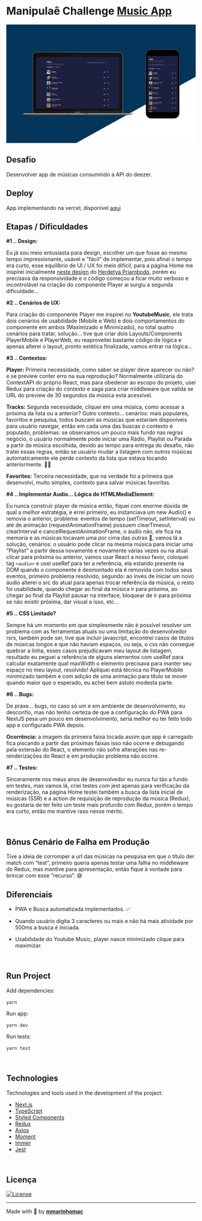 # Manipulaê Challenge [Music App](https://next-manipulae-challenge.vercel.app/)
![Preview](github/preview.png)
<br>

## Desafio

Desenvolver app de músicas consumindo a API do deezer.
<br>

## Deploy

App implementando na vercel, disponível [aqui](https://next-manipulae-challenge.vercel.app/)
<br>

## Etapas / Dificuldades

**\#1 .. Design:**

Eu já sou meio entusiasta para design, escolher um que fosse ao mesmo tempo impressionante, usável e "fácil" de implementar, pois afinal o tempo era curto, esse equilíbrio de UI / UX foi meio difícil, para a página Home me inspirei inicialmente [neste design](https://dribbble.com/shots/15593083-Podcast-App) do [Herdetya Priambodo](https://dribbble.com/herdetya), porém eu precisava da responsividade e o código começou a ficar muito verboso e incontrolável na criação do componente Player ai surgiu a segunda dificuldade...

**\#2 .. Cenários de UX:**

Para criação do componente Player me inspirei no **YoutubeMusic**, ele trata dois cenários de usabilidade (Mobile e Web) e dois comportamentos do componente em ambos (Maximizado e Minimizado), no total quatro cenários para tratar, solução... tive que criar dois Layouts/Components PlayerMobile e PlayerWeb, eu reaproveitei bastante código de lógica e apenas alterei o layout, pronto estética finalizada, vamos entrar na lógica...

**\#3 .. Contextos:**

**Player:** Primeira necessidade, como saber se player deve aparecer ou não? e se preview conter erro na sua reprodução? Normalmente utilizaria do ContextAPI do próprio React, mas para obedecer ao escopo do projeto, usei Redux para criação do contexto e saga para criar middleware que valida se URL do preview de 30 segundos da música está acessível.

**Tracks:** Segunda necessidade, cliquei em uma música, como acessar a próxima da lista ou a anterior? Outro contexto... cenários: mais populares, favoritos e pesquisa, todos buscam as músicas que estariam disponíveis para usuário navegar, então em cada uma das buscas o contexto é populado, problemas: se observamos um pouco mais fundo nas regras negócio, o usuário normalmente pode iniciar uma Rádio, Playlist ou Parada a partir da música escolhida, devido ao tempo para entrega do desafio, não tratei essas regras, então se usuário mudar a listagem com outros músicas automaticamente ele perde contexto da lista que estava tocando anteriormente. 🤷‍♂️

**Favorites:** Terceira necessidade, que na verdade foi a primeira que desenvolvi, muito simples, contexto para salvar músicas favoritas.

**\#4 .. Implementar Audio... Lógica do HTMLMediaElement:**

Eu nunca construir player de música então, fiquei com enorme dúvida de qual a melhor estratégia, e errei primeiro, eu instanciava um new Audio() e removia o anterior, problema: eventos de tempo (setTimeout, setInterval) ou até de animação (requestAnimationFrame) possuem clearTimeout, clearInterval e cancelRequestAnimationFrame, o áudio não, ele fica na memoria e as músicas tocavam uma por cima das outras 🤯, vamos lá a solução, cenários: o usuário pode clicar na mesma música para iniciar uma “Playlist” a partir dessa novamente e novamente várias vezes ou na atual clicar para próxima ou anterior, vamos usar React a nosso favor, coloquei tag ```<audio>``` e usei useRef para ter a referência, ela estando presente na DOM quando o componente é desmontado ela é removida com todos seus eventos, primeiro problema resolvido, segundo: ao invés de iniciar um novo áudio alterei o src do atual para apenas trocar referência da música, o resto foi usabilidade, quando chegar ao final da música ir para próxima, ao chegar ao final da Playlist pausar na interface, bloquear de ir para próxima se não existir próxima, dar visual a isso, etc...

**\#5 .. CSS Limitado?**

Sempre há um momento em que simplesmente não é possível resolver um problema com as ferramentas atuais ou uma limitação do desenvolvedor rsrs, também pode ser, tive que incluir javascript, encontrei casos de títulos de músicas longos e que não haviam espaços, ou seja, o css não consegue quebrar a linha, esses casos prejudicavam meu layout de listagem, resultado eu peguei a referência de alguns elementos com useRef para calcular exatamente qual maxWidth o elemento precisava para manter seu espaço no meu layout, resolvido! Apliquei está técnica no PlayerMobile minimizado também e com adição de uma animação para título se mover quando maior que o esperado, eu achei bem astuto modesta parte.

**\#6 .. Bugs:**

De praxe... bugs, no caso só um e em ambiente de desenvolvimento, eu desconfio, mas não tenho certeza de que a configuração do PWA para NextJS pesa um pouco em desenvolvimento, seria melhor eu ter feito todo app e configurado PWA depois.

**Ocorrência:** a imagem da primeira faixa tocada assim que app é carregado fica piscando a partir das próximas faixas isso não ocorre e debugando pela extensão do React, o elemento não sofre alterações nas re-renderizações do React e em produção problema não ocorre.


**\#7 .. Testes:**

Sinceramente nos meus anos de desenvolvedor eu nunca fui tão a fundo em testes, mas vamos lá, criei testes com jest apenas para verificação da renderização, na página Home testei também a busca da lista inicial de músicas (SSR) e a action de requisição de reprodução da música (Redux), eu gostaria de ter feito um teste mais profundo com Redux, porém o tempo era curto, então me mantive raso nesse mérito.

<br>

## Bônus Cenário de Falha em Produção

Tive a ideia de corromper a url das músicas na pesquisa em que o título der match com “test”, primeiro queria apenas testar uma falha no middleware do Redux, mas mantive para apresentação, então fique à vontade para brincar com esse “recurso”. 😅 
<br>

## Diferenciais

- PWA e Busca automatizada implementados. ✅

- Quando usuário digita 3 caracteres ou mais e não há mais atividade por 500ms a busca é iniciada.

- Usabilidade do Youtube Music, player nasce minimizado clique para maximizar.


<br>

## Run Project

Add dependencies:


```
yarn

```
Run app:


```
yarn dev

```
Run tests:


```
yarn test

```
<br>

## Technologies

Technologies and tools used in the development of the project:

- [Next.js](https://nextjs.org/)
- [TypeScript](https://www.typescriptlang.org/)
- [Styled Components](https://styled-components.com/)
- [Redux](https://redux.js.org/)
- [Axios](https://github.com/axios/axios)
- [Moment](https://github.com/moment/moment/)
- [Immer](https://immerjs.github.io/immer/)
- [Jest](https://jestjs.io/)
<br>

## Licença
<a href="https://opensource.org/licenses/MIT">
    <img alt="License" src="https://img.shields.io/badge/license-MIT-ff512f?style=flat-square">
</a>
<br>

---
Made with 💖 by [**mmarinhomac**](https://github.com/mmarinhomac)